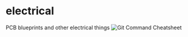 # electrical
PCB blueprints and other electrical things
![Git Command Cheatsheet](https://github.com/robosub-ucr/unnamedAUV-electrical/blob/ivans-test-branch/GitCheatSheet.png)
